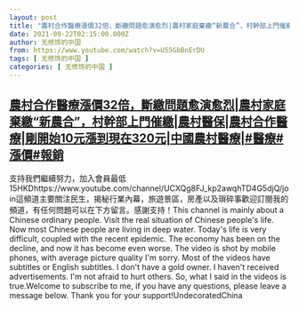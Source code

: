 ```yaml
---
layout: post
title: "農村合作醫療漲價32倍，斷繳問題愈演愈烈|農村家庭棄繳“新農合”，村幹部上門催繳|農村醫保|農村合作醫療|剛開始10元漲到現在320元|中國農村醫療|#醫療#漲價#報銷"
date: 2021-09-22T02:15:00.000Z
author: 无修饰的中国
from: https://www.youtube.com/watch?v=U55GbBnErDU
tags: [ 无修饰的中国 ]
categories: [ 无修饰的中国 ]
---
```

<!--1632276900000-->
[農村合作醫療漲價32倍，斷繳問題愈演愈烈|農村家庭棄繳“新農合”，村幹部上門催繳|農村醫保|農村合作醫療|剛開始10元漲到現在320元|中國農村醫療|#醫療#漲價#報銷](https://www.youtube.com/watch?v=U55GbBnErDU)
------

<div>
支持我們繼續努力，加入會員最低15HKDhttps://www.youtube.com/channel/UCXQg8FJ_kp2awqhTD4G5djQ/join這頻道主要關注民生，揭秘行業內幕，旅遊景區，房產以及瑣碎事歡迎訂閱我的頻道，有任何問題可以在下方留言。感謝支持！This channel is mainly about a Chinese ordinary people. Visit the real situation of Chinese people's life. Now most Chinese people are living in deep water. Today's life is very difficult, coupled with the recent epidemic. The economy has been on the decline, and now it has become even worse. The video is shot by mobile phones, with average picture quality I'm sorry. Most of the videos have subtitles or English subtitles. I don't have a gold owner. I haven't received advertisements. I'm not afraid to hurt others. So, what I said in the videos is true.Welcome to subscribe to me, if you have any questions, please leave a message below. Thank you for your support!UndecoratedChina
</div>
